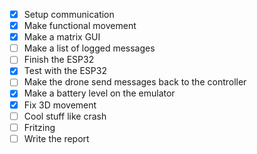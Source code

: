- [X] Setup communication
- [X] Make functional movement
- [X] Make a matrix GUI
- [ ] Make a list of logged messages
- [ ] Finish the ESP32
- [X] Test with the ESP32
- [ ] Make the drone send messages back to the controller
- [X] Make a battery level on the emulator
- [X] Fix 3D movement
- [ ] Cool stuff like crash
- [ ] Fritzing
- [ ] Write the report